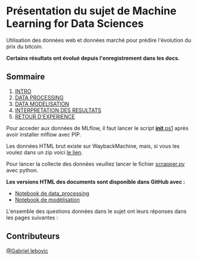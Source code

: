 # Présentation du sujet de Machine Learning for Data Sciences
Utilisation des données web et données marché pour prédire l'évolution du prix du bitcoin.

**Certains résultats ont évolué depuis l'enregistrement dans les docs.**

## Sommaire

1. [INTRO](DOCS/INTRO.md)
2. [DATA PROCESSING](DOCS/DATA_PROC.md)
3. [DATA MODELISATION](DOCS/DATA_MOD.md)
4. [INTERPRETATION DES RESULTATS](DOCS/RESULT_INTER.md)
5. [RETOUR D'EXPERIENCE](DOCS/FEEDBACK.md)

Pour acceder aux données de MLflow, il faut lancer le script [__init__.ps1](__init__.ps1) après avoir installer mlflow avec PIP.

Les données HTML brut existe sur WaybackMachine, mais, si vous les voulez dans un zip voici [le lien](https://nextcloud.univ-lille.fr/index.php/s/PdoHbi6Nan9m6PN).

Pour lancer la collecte des données veuillez lancer le fichier [scrapper.py](data_collecting/scrapper.py) avec python.

**Les versions HTML des documents sont disponible dans GitHub avec :**
- [Notebook de data_processing](collecting_processing.ipynb)
- [Notebook de modélisation](modelisation.ipynb)

L'ensemble des questions données dans le sujet ont leurs réponses dans les pages suivantes :


## Contributeurs
[@Gabriel lebovic](https://github.com/InfoFlower)
